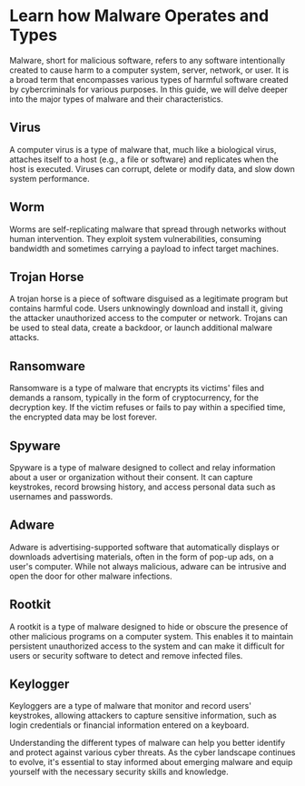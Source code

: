 # Learn how Malware Operates and Types

Malware, short for malicious software, refers to any software intentionally created to cause harm to a computer system, server, network, or user. It is a broad term that encompasses various types of harmful software created by cybercriminals for various purposes. In this guide, we will delve deeper into the major types of malware and their characteristics.

## Virus

A computer virus is a type of malware that, much like a biological virus, attaches itself to a host (e.g., a file or software) and replicates when the host is executed. Viruses can corrupt, delete or modify data, and slow down system performance.

## Worm

Worms are self-replicating malware that spread through networks without human intervention. They exploit system vulnerabilities, consuming bandwidth and sometimes carrying a payload to infect target machines.

## Trojan Horse

A trojan horse is a piece of software disguised as a legitimate program but contains harmful code. Users unknowingly download and install it, giving the attacker unauthorized access to the computer or network. Trojans can be used to steal data, create a backdoor, or launch additional malware attacks.

## Ransomware

Ransomware is a type of malware that encrypts its victims' files and demands a ransom, typically in the form of cryptocurrency, for the decryption key. If the victim refuses or fails to pay within a specified time, the encrypted data may be lost forever.

## Spyware

Spyware is a type of malware designed to collect and relay information about a user or organization without their consent. It can capture keystrokes, record browsing history, and access personal data such as usernames and passwords.

## Adware

Adware is advertising-supported software that automatically displays or downloads advertising materials, often in the form of pop-up ads, on a user's computer. While not always malicious, adware can be intrusive and open the door for other malware infections.

## Rootkit

A rootkit is a type of malware designed to hide or obscure the presence of other malicious programs on a computer system. This enables it to maintain persistent unauthorized access to the system and can make it difficult for users or security software to detect and remove infected files.

## Keylogger

Keyloggers are a type of malware that monitor and record users' keystrokes, allowing attackers to capture sensitive information, such as login credentials or financial information entered on a keyboard.

Understanding the different types of malware can help you better identify and protect against various cyber threats. As the cyber landscape continues to evolve, it's essential to stay informed about emerging malware and equip yourself with the necessary security skills and knowledge.